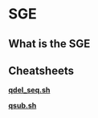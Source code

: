 # SGE

## What is the SGE




## Cheatsheets

**[qdel_seq.sh](./scripts/qdel_seq.sh)**


**[qsub.sh](./scripts/qsub.sh)**

